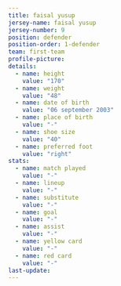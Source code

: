 ```yaml
---
title: faisal yusup
jersey-name: faisal yusup
jersey-number: 9
position: defender
position-order: 1-defender
team: first-team
profile-picture:
details:
  - name: height
    value: "170"
  - name: weight
    value: "48"
  - name: date of birth
    value: "06 september 2003"
  - name: place of birth
    value: "-"
  - name: shoe size
    value: "40"
  - name: preferred foot
    value: "right"
stats:
  - name: match played
    value: "-"
  - name: lineup
    value: "-"
  - name: substitute
    value: "-"
  - name: goal
    value: "-"
  - name: assist
    value: "-"
  - name: yellow card
    value: "-"
  - name: red card
    value: "-"
last-update:
---
```

